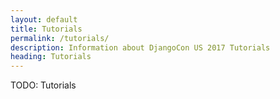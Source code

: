 ```yaml
---
layout: default
title: Tutorials
permalink: /tutorials/
description: Information about DjangoCon US 2017 Tutorials
heading: Tutorials
---
```


TODO: Tutorials
